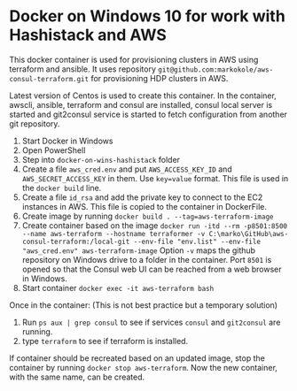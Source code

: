 # Docker on Windows 10 for work with Hashistack and AWS

This docker container is used for provisioning clusters in AWS using terraform and ansible. It uses repository `git@github.com:markokole/aws-consul-terraform.git` for provisioning HDP clusters in AWS.

Latest version of Centos is used to create this container.
In the container, awscli, ansible, terraform and consul are installed, consul local server is started and git2consul service is started to fetch configuration from another git repository.

1. Start Docker in Windows
2. Open PowerShell
3. Step into `docker-on-wins-hashistack` folder
4. Create a file `aws_cred.env` and put `AWS_ACCESS_KEY_ID` and `AWS_SECRET_ACCESS_KEY` in them. Use `key=value` format. This file is used in the `docker build` line.
5. Create a file `id_rsa` and add the private key to connect to the EC2 instances in AWS. This file is copied to the container in DockerFile.
6. Create image by running `docker build . --tag=aws-terraform-image`
7. Create container based on the image `docker run -itd --rm -p8501:8500 --name aws-terraform --hostname terraformer -v C:\marko\GitHub\aws-consul-terraform:/local-git --env-file "env.list" --env-file "aws_cred.env" aws-terraform-image`
Option `-v` maps the github repository on Windows drive to a folder in the container.
Port `8501` is opened so that the Consul web UI can be reached from a web browser in Windows.
8. Start container `docker exec -it aws-terraform bash`

Once in the container:
(This is not best practice but a temporary solution)
1. Run `ps aux | grep consul` to see if services `consul` and `git2consul` are running.
2. type `terraform` to see if terraform is installed.

If container should be recreated based on an updated image, stop the container by running `docker stop aws-terraform`. Now the new container, with the same name, can be created.
